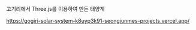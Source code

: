 고기리에서 Three.js를 이용하여 만든 태양계 

https://gogiri-solar-system-k8uyp3k91-seongjunmes-projects.vercel.app/
